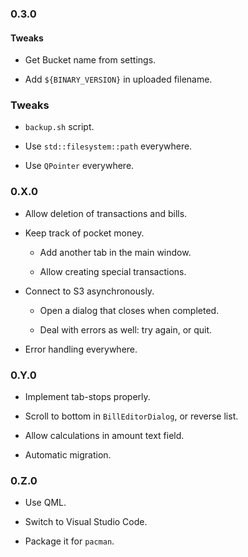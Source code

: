 ### 0.3.0

#### Tweaks

-   Get Bucket name from settings.

-   Add `${BINARY_VERSION}` in uploaded filename.

### Tweaks

-   `backup.sh` script.

-   Use `std::filesystem::path` everywhere.

-   Use `QPointer` everywhere.

### 0.X.0

-   Allow deletion of transactions and bills.

-   Keep track of pocket money.

    -   Add another tab in the main window.
    
    -   Allow creating special transactions.

-   Connect to S3 asynchronously.

    -   Open a dialog that closes when completed.
    
    -   Deal with errors as well: try again, or quit.

-   Error handling everywhere.

### 0.Y.0

-   Implement tab-stops properly.

-   Scroll to bottom in `BillEditorDialog`, or reverse list.

-   Allow calculations in amount text field.

-   Automatic migration.

### 0.Z.0

-   Use QML.

-   Switch to Visual Studio Code.

-   Package it for `pacman`.

